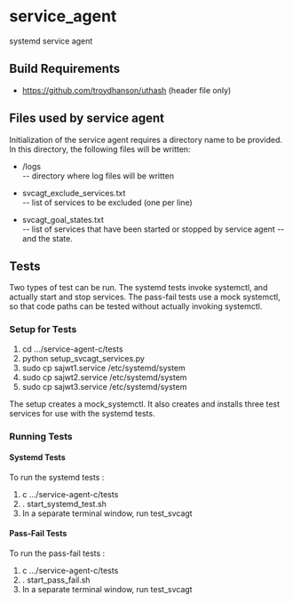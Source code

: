 # service_agent
systemd service agent

## Build Requirements

- https://github.com/troydhanson/uthash   (header file only)

## Files used by service agent

Initialization of the service agent requires a directory name to be
provided.  In this directory, the following files will be written:

- /logs 	
-- directory where log files will be written


- svcagt_exclude_services.txt	
-- list of services to be excluded (one per line)


- svcagt_goal_states.txt	
-- list of services that have been started or stopped by service agent
-- and the state.

## Tests

Two types of test can be run.  The systemd tests invoke systemctl, and 
actually start and stop services.  The pass-fail tests use a 
mock systemctl, so that code paths can be tested without actually
invoking systemctl.

### Setup for Tests

1. cd .../service-agent-c/tests
2. python setup_svcagt_services.py
3. sudo cp sajwt1.service /etc/systemd/system
4. sudo cp sajwt2.service /etc/systemd/system
5. sudo cp sajwt3.service /etc/systemd/system

The setup creates a mock_systemctl. It also creates and installs
three test services for use with the systemd tests.

### Running Tests

#### Systemd Tests

To run the systemd tests :

1. c .../service-agent-c/tests
2. . start_systemd_test.sh
3. In a separate terminal window, run test_svcagt


#### Pass-Fail Tests

To run the pass-fail tests :

1. c .../service-agent-c/tests
2. . start_pass_fail.sh
3. In a separate terminal window, run test_svcagt
